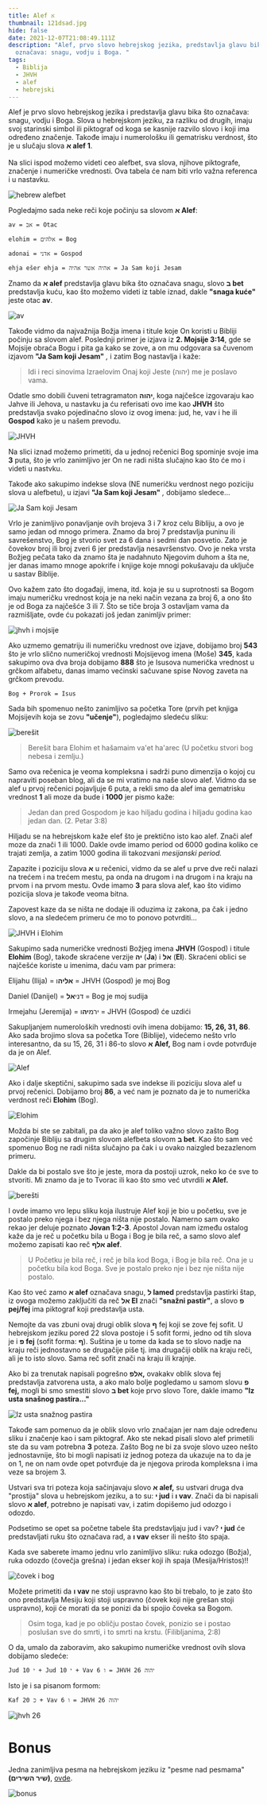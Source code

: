 ```yaml
---
title: Alef א
thumbnail: 121dsad.jpg
hide: false
date: 2021-12-07T21:08:49.111Z
description: "Alef, prvo slovo hebrejskog jezika, predstavlja glavu bika koja
  označava: snagu, vodju i Boga. "
tags:
  - Biblija
  - JHVH
  - alef
  - hebrejski
---
```

Alef je prvo slovo hebrejskog jezika i predstavlja glavu bika što označava: snagu, vodju i Boga. Slova u hebrejskom jeziku, za razliku od drugih, imaju svoj starinski simbol ili piktograf od koga se kasnije razvilo slovo i koji ima određeno značenje. Takođe imaju i numerološku ili gematrisku verdnost, što je u slučaju slova **א alef 1**.\
\
Na slici ispod možemo videti ceo alefbet, sva slova, njihove piktografe, značenje i numeričke vrednosti. Ova tabela će nam biti vrlo važna referenca i u nastavku.

![hebrew alefbet](alef-power-point-slides.jpg "hebrejski alefbet")

Pogledajmo sada neke reči koje počinju sa slovom **א Alef**:

`av = אב = Otac`

`elohim = אלהים = Bog`

`adonai = אדני = Gospod`

`ehja ešer ehja = אהיה אשר אהיה = Ja Sam koji Jesam`

Znamo da **א alef** predstavlja glavu bika što označava snagu, slovo **ב bet** predstavlja kuću, kao što možemo videti iz table iznad, dakle **"snaga kuće"** jeste otac **av**.

![av](screenshot-2021-12-07-at-22.30.23.png "av")

Takođe vidmo da najvažnija Božja imena i titule koje On koristi u Bibliji počinju sa slovom alef. Poslednji primer je izjava iz **2. Mojsije 3:14**, gde se Mojsije obraća Bogu i pita ga kako se zove, a on mu odgovara sa čuvenom izjavom **"Ja Sam koji Jesam"** *,* i zatim Bog nastavlja i kaže:

>  Idi i reci sinovima Izraelovim Onaj koji Jeste (יהוה) me je poslavo vama.

Odatle smo dobili čuveni tetragramaton **יהוה**, koga najčešce izgovaraju kao Jahve ili Jehova, u nastavku ja ću referisati ovo ime kao **JHVH**  što predstavlja svako pojedinačno slovo iz ovog imena: jud, he, vav i he ili **Gospod** kako je u našem prevodu.

![JHVH](czxca.jpg "JHVH")

Na slici iznad možemo primetiti, da u jednoj rečenici Bog spominje svoje ima **3** puta, što je vrlo zanimljivo jer On ne radi ništa slučajno kao što će mo i videti u nastvku. 

Takođe ako sakupimo indekse slova (NE numeričku verdnost nego poziciju slova u alefbetu), u izjavi **"Ja Sam koji Jesam"** *,* dobijamo sledece...

![Ja Sam koji Jesam](jsia.jpg "Ja Sam koji Jesam")

Vrlo je zanimljivo ponavljanje ovih brojeva 3 i 7 kroz celu Bibliju, a ovo je samo jedan od mnogo primera. Znamo da broj 7 predstavlja puninu ili savrešenstvo, Bog je stvorio svet za 6 dana i sedmi dan posvetio. Zato je čovekov broj ili broj zveri 6 jer predstavlja nesavršenstvo. Ovo je neka vrsta Božjeg pečata tako da znamo šta je nadahnuto Njegovim duhom a šta ne, jer danas imamo mnoge apokrife i knjige koje mnogi pokušavaju da uključe u sastav Biblije.

Ovo kažem zato što događaji, imena, itd. koja je su u suprotnosti sa Bogom imaju numeričku vrednost koja je na neki način vezana za broj 6, a ono što je od Boga za najčešće 3 ili 7. Što se tiče broja 3 ostavljam vama da razmišljate, ovde ću pokazati još jedan zanimljiv primer:

![jhvh i mojsije](dascx.jpg "jhvh i mojsije")

Ako uzmemo gematriju ili numeričku vrednost ove izjave, dobijamo broj **543** što je vrlo slično numeričkoj vrednosti Mojsijevog imena (Moše) **345**, kada sakupimo ova dva broja dobijamo **888** što je Isusova numerička vrednost u grčkom alfabetu, danas imamo većinski sačuvane spise Novog zaveta na grčkom prevodu.

`Bog + Prorok = Isus`

Sada bih spomenuo nešto zanimljivo sa početka Tore (prvih pet knjiga Mojsijevih koja se zovu **"učenje"**), pogledajmo sledeću sliku:

![berešit](dasd.jpg "berešit")

> Berešit bara Elohim et hašamaim va'et ha'arec (U početku stvori bog nebesa i zemlju.)

Samo ova rečenica je veoma kompleksna i sadrži puno dimenzija o kojoj cu napraviti poseban blog, ali da se mi vratimo na naše slovo alef. Vidmo da se alef u prvoj rečenici pojavljuje 6 puta, a rekli smo da alef ima gematrisku vrednost **1** ali moze da bude i **1000** jer pismo kaže:

> Jedan dan pred Gospodom je kao hiljadu godina i hiljadu godina kao jedan dan. (2. Petar 3:8)

Hiljadu se na hebrejskom kaže elef što je prektično isto kao alef. Znači alef moze da znači 1 ili 1000. Dakle ovde imamo period od 6000 godina koliko ce trajati zemlja, a zatim 1000 godina ili takozvani *mesijanski period.*

Zapazite i poziciju slova **א** u rečenici, vidmo da se alef u prve dve reči nalazi na trećem i na trećem mestu, pa onda na drugom i na drugom i na kraju na prvom i na prvom mestu. Ovde imamo **3** para slova alef, kao što vidimo pozicija slova je takođe veoma bitna. 

Zapovest kaze da se ništa ne dodaje ili oduzima iz zakona, pa čak i jedno slovo, a na sledećem primeru će mo to ponovo potvrditi...

![JHVH i Elohim](dasdx.jpg "JHVH i Elohim")

Sakupimo sada numeričke vrednosti Božjeg imena **JHVH** (Gospod) i titule **Elohim** (Bog), takođe skraćene verzije **יה** (**Ja**) i **אל** (**El**). Skraćeni oblici se najčešće koriste u imenima, daću vam par primera:

Elijahu (Ilija) = **אליה**ו = JHVH (Gospod) je moj Bog

Daniel (Danijel) = דני**אל** = Bog je moj sudija

Irmejahu (Jeremija) = ירמ**יה**ו = JHVH (Gospod) će uzdići

Sakupljanjem numeroloških vrednosti ovih imena dobijamo: **15, 26, 31, 86**. Ako sada brojimo slova sa početka Tore (Biblije), videćemo nešto vrlo interesantno, da su 15, 26, 31 i 86-to slovo **א Alef,** Bog nam i ovde potvrđuje da je on Alef.

![Alef](cxzda.jpg "Alef")

Ako i dalje skeptični, sakupimo sada sve indekse ili poziciju slova alef u prvoj rečenici. Dobijamo broj **86**, a već nam je poznato da je to numerička verdnost reči **Elohim** (Bog).

![Elohim](cxzczx.jpg "Elohim")

Možda bi ste se zabitali, pa da ako je alef toliko važno slovo zašto Bog započinje Bibliju sa drugim slovom alefbeta slovom **ב bet**. Kao što sam već spomenuo Bog ne radi ništa slučajno pa čak i u ovako naizgled bezazlenom primeru.

Dakle da bi postalo sve što je jeste, mora da postoji uzrok, neko ko će sve to stvoriti. Mi znamo da je to Tvorac ili kao što smo već utvrdili **א Alef.** 

![berešti](bereshit.jpg "berešti")

I ovde imamo vro lepu sliku koja ilustruje Alef koji je bio u početku, sve je postalo preko njega i bez njega ništa nije postalo. Namerno sam ovako rekao jer deluje poznato **Jovan 1:2-3**. Apostol Jovan nam između ostalog kaže da je reč u početku bila u Boga i Bog je bila reč, a samo slovo alef možemo zapisati kao reč **אלף alef**.

> U Početku je bila reč, i reč je bila kod Boga, i Bog je bila reč. Ona je u početku bila kod Boga. Sve je postalo preko nje i bez nje ništa nije postalo.

Kao što već zamo **א alef** označava snagu, **ל lamed** predstavlja pastirki štap, iz ovoga možemo zaključiti da reč **אל El** znači **"snažni pastir"**, a slovo **פ pej/fej** ima piktograf koji predstavlja usta.

Nemojte da vas zbuni ovaj drugi oblik slova **ף** fej koji se zove fej sofit. U hebrejskom jeziku pored 22 slova postoje i 5 sofit formi, jedno od tih slova je i **פ fej** (sofit forma: **ף**). Suština je u tome da kada se to slovo nadje na kraju reči jednostavno se drugačije piše tj. ima drugačiji oblik na kraju reči, ali je to isto slovo. Sama reč sofit znači na kraju ili krajnje.

Ako bi za trenutak napisali pogrešno **אלפ,** ovakakv oblik slova fej predstavlja zatvorena usta, a ako malo bolje pogledamo u samom slovu **פ fej,** mogli bi smo smestiti slovo **ב bet** koje prvo slovo Tore, dakle imamo **"Iz usta snašnog pastira..."**

![Iz usta snažnog pastira](dasdasdcx.jpg "Iz usta snažnog pastira")

Takođe sam pomenuo da je oblik slovo vrlo značajan jer nam daje određenu sliku i značenje kao i sam piktograf. Ako ste nekad pisali slovo alef primetili ste da su vam potrebna **3** poteza. Zašto Bog ne bi za svoje slovo uzeo nešto jednostavnije, što bi mogli napisati iz jednog poteza da ukazuje na to da je on 1, ne on nam ovde opet potvrđuje da je njegova priroda kompleksna i ima veze sa brojem 3.

Ustvari sva tri poteza koja sačinjavaju slovo **א alef,** su ustvari druga dva "prostija" slova u hebrejskom jeziku, a to su: **י jud** i **ו vav**. Znači da bi napisali slovo **א alef**, potrebno je napisati vav, i zatim dopišemo jud odozgo i odozdo.

Podsetimo se opet sa početne tabele šta predstavljaju jud i vav? **י jud** će predstavljati ruku što označava rad, a **ו vav** ekser ili nešto što spaja.

Kada sve saberete imamo jednu vrlo zanimljivo sliku: ruka odozgo (Božja), ruka odozdo (čovečja grešna) i jedan ekser koji ih spaja (Mesija/Hristos)!!

![čovek i bog](dczwq.jpg "čovek i bog")

Možete primetiti da **ו vav** ne stoji uspravno kao što bi trebalo, to je zato što ono predstavlja Mesiju koji stoji uspravno (čovek koji nije grešan stoji uspravno), koji će morati da se ponizi da bi spojio čoveka sa Bogom.

> Osim toga, kad je po obličju postao čovek, ponizio se i postao poslušan sve do smrti, i to smrti na krstu. (Filibljanima, 2:8)

O da, umalo da zaboravim, ako sakupimo numeričke vrednost ovih slova dobijamo sledeće:

`Jud י 10 + Jud י 10 + Vav ו 6 = JHVH 26 יהוה`

Isto je i sa pisanom formom:

`Kaf 20 כ + Vav ו 6 = JHVH 26 יהוה`

![jhvh 26](dasxczc.jpg "jhvh 26")

# Bonus

Jedna zanimljiva pesma na hebrejskom jeziku iz "pesme nad pesmama" **(שיר השירים)**, [ovde](https://www.youtube.com/watch?v=qYpYzf3xlAc&list=PLeXpWRgWgS3xTVON2ZMDI5dNjcmY_m86n&index=22&ab_channel=12TribesMusic).

![bonus](dadc.jpg "bonus")